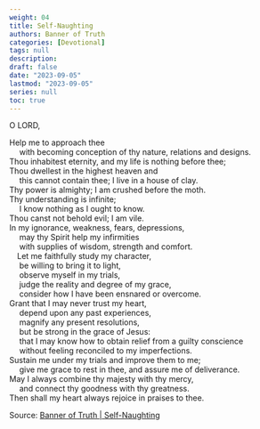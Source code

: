 ```yaml
---
weight: 04
title: Self-Naughting
authors: Banner of Truth
categories: [Devotional]
tags: null
description: 
draft: false
date: "2023-09-05"
lastmod: "2023-09-05"
series: null
toc: true
---
```


<!--more-->

<!-- Tab links -->

O LORD,

<span class = "mark.grey">Help me to approach thee</span>
<br>&emsp;  with becoming conception of thy nature, relations and designs.
<br>Thou inhabitest eternity, and my life is nothing before thee;
<br>Thou dwellest in the highest heaven and
<br>&emsp;  this cannot contain thee; I live in a house of clay.
<br>Thy power is almighty; I am crushed before the moth.
<br>Thy understanding is infinite;
<br>&emsp;   I know nothing as I ought to know.
<br>Thou canst not behold evil; I am vile.
<br>In my ignorance, weakness, fears, depressions,
<br>&emsp;  may thy Spirit help my infirmities
<br>&emsp;    with supplies of wisdom, strength and comfort.
<br>&emsp;Let me faithfully study my character,
<br>&emsp;  be willing to bring it to light,
<br>&emsp;  observe myself in my trials,
<br>&emsp;  judge the reality and degree of my grace,
<br>&emsp;  consider how I have been ensnared or overcome.
<br>Grant that I may never trust my heart,
<br>&emsp;  depend upon any past experiences,
<br>&emsp;  magnify any present resolutions,
<br>&emsp;  but be strong in the grace of Jesus:
<br>&emsp;  that I may know how to obtain relief from a guilty conscience
<br>&emsp;  without feeling reconciled to my imperfections.
<br>Sustain me under my trials and improve them to me;
<br>&emsp;  give me grace to rest in thee, and assure me of deliverance.
<br>May I always combine thy majesty with thy mercy,
<br>&emsp;  and connect thy goodness with thy greatness.
<br>Then shall my heart always rejoice in praises to thee.
  
Source: <a href = "https://banneroftruth.org/us/devotional/self-noughting/" target="_blank" rel="noopener noreferrer">Banner of Truth | Self-Naughting</a>